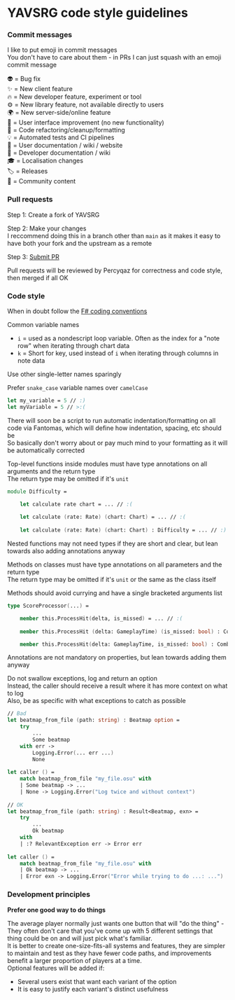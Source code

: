# YAVSRG code style guidelines

### Commit messages

I like to put emoji in commit messages  
You don't have to care about them - in PRs I can just squash with an emoji commit message

👽️ = Bug fix  
✨ = New client feature  
🔥 = New developer feature, experiment or tool  
⚙️ = New library feature, not available directly to users  
🌍 = New server-side/online feature  
🌸 = User interface improvement (no new functionality)  
🧹 = Code refactoring/cleanup/formatting  
💡 = Automated tests and CI pipelines  
📘 = User documentation / wiki / website  
📕 = Developer documentation / wiki  
🎓 = Localisation changes  
🏷️ = Releases  
💚 = Community content  

### Pull requests

Step 1: Create a fork of YAVSRG  

Step 2: Make your changes  
I reccommend doing this in a branch other than `main` as it makes it easy to have both your fork and the upstream as a remote

Step 3: [Submit PR](https://github.com/YAVSRG/YAVSRG/pulls)

Pull requests will be reviewed by Percyqaz for correctness and code style, then merged if all OK

### Code style
When in doubt follow the [F# coding conventions](https://learn.microsoft.com/en-us/dotnet/fsharp/style-guide/conventions)

Common variable names
- `i` = used as a nondescript loop variable. Often as the index for a "note row" when iterating through chart data
- `k` = Short for key, used instead of `i` when iterating through columns in note data

Use other single-letter names sparingly

Prefer `snake_case` variable names over `camelCase`
```fsharp
let my_variable = 5 // :)
let myVariable = 5 // >:(
```

There will soon be a script to run automatic indentation/formatting on all code via Fantomas, which will define how indentation, spacing, etc should be  
So basically don't worry about or pay much mind to your formatting as it will be automatically corrected

Top-level functions inside modules must have type annotations on all arguments and the return type  
The return type may be omitted if it's `unit`
```fsharp
module Difficulty =

	let calculate rate chart = ... // :(
	
	let calculate (rate: Rate) (chart: Chart) = ... // :(
	
	let calculate (rate: Rate) (chart: Chart) : Difficulty = ... // :)
```
Nested functions may not need types if they are short and clear, but lean towards also adding annotations anyway

Methods on classes must have type annotations on all parameters and the return type  
The return type may be omitted if it's `unit` or the same as the class itself

Methods should avoid currying and have a single bracketed arguments list
```fsharp
type ScoreProcessor(...) =

	member this.ProcessHit(delta, is_missed) = ... // :(
	
	member this.ProcessHit (delta: GameplayTime) (is_missed: bool) : ComboAction * GameplayAction = ... // :(

	member this.ProcessHit(delta: GameplayTime, is_missed: bool) : ComboAction * GameplayAction = ... // :)

```
Annotations are not mandatory on properties, but lean towards adding them anyway

Do not swallow exceptions, log and return an option  
Instead, the caller should receive a result where it has more context on what to log  
Also, be as specific with what exceptions to catch as possible
```fsharp
// Bad
let beatmap_from_file (path: string) : Beatmap option =
	try
		...
		Some beatmap
	with err ->
		Logging.Error(... err ...)
		None
		
let caller () =
	match beatmap_from_file "my_file.osu" with
	| Some beatmap -> ...
	| None -> Logging.Error("Log twice and without context")
		
// OK
let beatmap_from_file (path: string) : Result<Beatmap, exn> =
	try
		...
		Ok beatmap
	with
	| :? RelevantException err -> Error err
		
let caller () =
	match beatmap_from_file "my_file.osu" with
	| Ok beatmap -> ...
	| Error exn -> Logging.Error("Error while trying to do ...: ...")
```

### Development principles

**Prefer one good way to do things**

The average player normally just wants one button that will "do the thing" - They often don't care that you've come up with 5 different settings that thing could be on and will just pick what's familiar.  
It is better to create one-size-fits-all systems and features, they are simpler to maintain and test as they have fewer code paths, and improvements benefit a larger proportion of players at a time.  
Optional features will be added if:
- Several users exist that want each variant of the option
- It is easy to justify each variant's distinct usefulness